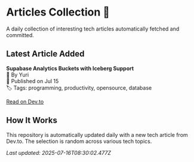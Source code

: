 # Articles Collection 📘

A daily collection of interesting tech articles automatically fetched and committed.

## Latest Article Added

**Supabase Analytics Buckets with Iceberg Support**  
👤 By Yuri  
📅 Published on Jul 15  
🏷 Tags: programming, productivity, opensource, database  

[Read on Dev.to](https://dev.to/supabase/supabase-analytics-buckets-with-iceberg-support-51a6)

## How It Works

This repository is automatically updated daily with a new tech article from Dev.to. The selection is random across various tech topics.

_Last updated: 2025-07-16T08:30:02.477Z_
